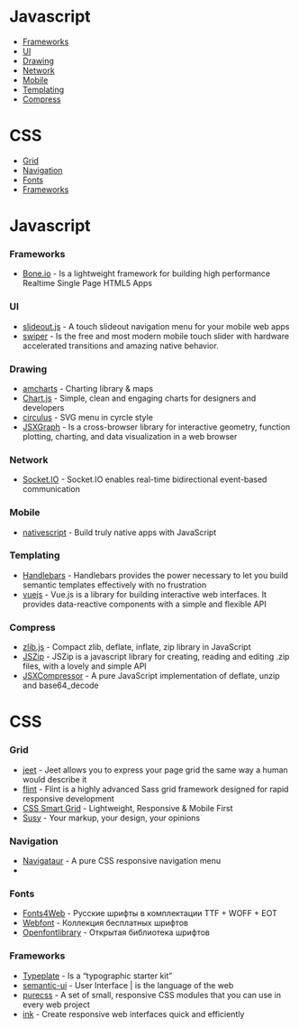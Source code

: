 # Javascript
- [Frameworks](#frameworks)
- [UI](#ui)
- [Drawing](#drawing)
- [Network](#network)
- [Mobile](#mobile)
- [Templating](#templating)
- [Compress](#compress)

# CSS
- [Grid](#grid)
- [Navigation](#grid)
- [Fonts](#fonts)
- [Frameworks](#frameworks)



# Javascript

### Frameworks
- [Bone.io](http://bone.io/) - Is a lightweight framework for building high performance Realtime Single Page HTML5 Apps

### UI
- [slideout.js](https://mango.github.io/slideout/) - A touch slideout navigation menu for your mobile web apps
- [swiper](http://www.idangero.us/swiper/) - Is the free and most modern mobile touch slider with hardware accelerated transitions and amazing native behavior.

### Drawing
- [amcharts](http://www.amcharts.com/) - Charting library & maps
- [Chart.js](http://www.chartjs.org/) - Simple, clean and engaging charts for designers and developers
- [circulus](http://sarasoueidan.com/tools/circulus/) - SVG menu in cyrcle style
- [JSXGraph](https://github.com/jsxgraph/jsxgraph) - Is a cross-browser library for interactive geometry, function plotting, charting, and data visualization in a web browser

### Network
- [Socket.IO](http://socket.io/) - Socket.IO enables real-time bidirectional event-based communication

### Mobile
- [nativescript](https://www.nativescript.org/) - Build truly native apps with JavaScript

### Templating
- [Handlebars](http://handlebarsjs.com/) - Handlebars provides the power necessary to let you build semantic templates effectively with no frustration
- [vuejs](http://vuejs.org/) - Vue.js is a library for building interactive web interfaces. 
It provides data-reactive components with a simple and flexible API

### Compress
- [zlib.js](https://github.com/imaya/zlib.js) - Compact zlib, deflate, inflate, zip library in JavaScript
- [JSZip](http://stuk.github.io/jszip/) - JSZip is a javascript library for creating, reading and editing .zip files, with a lovely and simple API
- [JSXCompressor](http://jsxgraph.uni-bayreuth.de/wp/jsxcompressor/) - A pure JavaScript implementation of deflate, unzip and base64_decode



# CSS

### Grid
- [jeet](http://jeet.gs/) - Jeet allows you to express your page grid the same way a human would describe it
- [flint](http://flint.gs/) - Flint is a highly advanced Sass grid framework designed for rapid responsive development
- [CSS Smart Grid](http://dryan.github.io/css-smart-grid/) - Lightweight, Responsive & Mobile First
- [Susy](http://susy.oddbird.net/) - Your markup, your design, your opinions

### Navigation
- [Navigataur](https://github.com/micjamking/Navigataur) - A pure CSS responsive navigation menu
- 
### Fonts
- [Fonts4Web](http://fonts4web.ru/) - Русские шрифты в комплектации TTF + WOFF + EOT
- [Webfont](http://webfont.ru/) - Коллекция бесплатных шрифтов
- [Openfontlibrary](http://openfontlibrary.org/ru) - Открытая библиотека шрифтов

### Frameworks
- [Typeplate](http://typeplate.com/) - Is a “typographic starter kit”
- [semantic-ui](http://semantic-ui.com/) - User Interface | is the language of the web
- [purecss](http://purecss.io/) - A set of small, responsive CSS modules that you can use in every web project
- [ink](http://ink.sapo.pt//) - Create responsive web interfaces quick and efficiently
